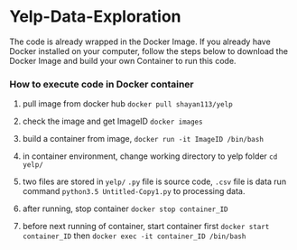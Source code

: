 # Yelp-Data-Exploration

The code is already wrapped in the Docker Image. If you already have Docker installed on your computer, follow the steps below to download the Docker Image and build your own Container to run this code.

### How to execute code in Docker container

1. pull image from docker hub
`docker pull shayan113/yelp`

2. check the image and get ImageID
`docker images`

3. build a container from image,
`docker run -it ImageID /bin/bash`

4. in container environment, change working directory to yelp folder
`cd yelp/`

5. two files are stored in `yelp/`   `.py` file is source code, `.csv` file is data
run command `python3.5 Untitled-Copy1.py` to processing data.


6. after running, stop container
`docker stop container_ID`

7. before next running of container, start container first
`docker start container_ID`
then
`docker exec -it container_ID /bin/bash`


